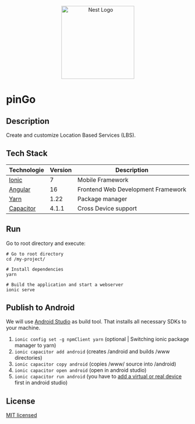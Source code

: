 <p align="center">
  <a href="https://ionicframework.com/" target="blank"><img src="https://upload.wikimedia.org/wikipedia/commons/d/d1/Ionic_Logo.svg" width="200" alt="Nest Logo" /></a>
</p>

# pinGo

## Description
Create and customize Location Based Services (LBS).

## Tech Stack

| Technologie                                          | Version | Description                        |
|------------------------------------------------------|---------|------------------------------------|
| [Ionic](https://ionicframework.com/docs/components)  | 7       | Mobile Framework                   |
| [Angular](https://angular.io/guide/component-overview) | 16      | Frontend Web Development Framework |
| [Yarn](https://yarnpkg.com/)                         | 1.22    | Package manager                    |
| [Capacitor](https://capacitorjs.com/)                | 4.1.1   | Cross Device support               |


## Run

Go to root directory and execute: 
```
# Go to root directory 
cd /my-project/

# Install dependencies
yarn

# Build the application and start a webserver
ionic serve
```

## Publish to Android
We will use [Android Studio](https://developer.android.com/studio) as build tool. That installs all necessary SDKs to your machine. 

1. ```ionic config set -g npmClient yarn``` (optional | Switching ionic package manager to yarn)
2. ```ionic capacitor add android``` (creates /android and builds /www directories)
3. ```ionic capacitor copy android``` (copies /www/ source into /android)
4. ```ionic capacitor open android``` (open in android studio)
5. ```ionic capacitor run android``` (you have to [add a virtual or real device](https://developer.android.com/studio/run/managing-avds) first in android studio)

## License
[MIT licensed](LICENSE)

